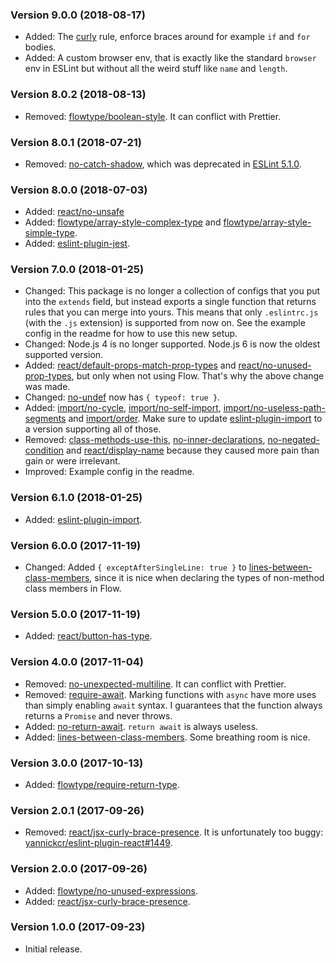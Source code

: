 ### Version 9.0.0 (2018-08-17)

- Added: The [curly] rule, enforce braces around for example `if` and `for`
  bodies.
- Added: A custom browser env, that is exactly like the standard `browser` env
  in ESLint but without all the weird stuff like `name` and `length`.

### Version 8.0.2 (2018-08-13)

- Removed: [flowtype/boolean-style]. It can conflict with Prettier.

### Version 8.0.1 (2018-07-21)

- Removed: [no-catch-shadow], which was deprecated in [ESLint 5.1.0].

### Version 8.0.0 (2018-07-03)

- Added: [react/no-unsafe]
- Added: [flowtype/array-style-complex-type] and [flowtype/array-style-simple-type].
- Added: [eslint-plugin-jest].

### Version 7.0.0 (2018-01-25)

- Changed: This package is no longer a collection of configs that you put into
  the `extends` field, but instead exports a single function that returns rules
  that you can merge into yours. This means that only `.eslintrc.js` (with the
  `.js` extension) is supported from now on. See the example config in the
  readme for how to use this new setup.
- Changed: Node.js 4 is no longer supported. Node.js 6 is now the oldest
  supported version.
- Added: [react/default-props-match-prop-types] and
  [react/no-unused-prop-types], but only when not using Flow. That's why the
  above change was made.
- Changed: [no-undef] now has `{ typeof: true }`.
- Added: [import/no-cycle], [import/no-self-import],
  [import/no-useless-path-segments] and [import/order]. Make sure to update
  [eslint-plugin-import] to a version supporting all of those.
- Removed: [class-methods-use-this], [no-inner-declarations],
  [no-negated-condition] and [react/display-name] because they caused more pain
  than gain or were irrelevant.
- Improved: Example config in the readme.

### Version 6.1.0 (2018-01-25)

- Added: [eslint-plugin-import].

### Version 6.0.0 (2017-11-19)

- Changed: Added `{ exceptAfterSingleLine: true }` to
  [lines-between-class-members], since it is nice when declaring the types of
  non-method class members in Flow.

### Version 5.0.0 (2017-11-19)

- Added: [react/button-has-type].

### Version 4.0.0 (2017-11-04)

- Removed: [no-unexpected-multiline]. It can conflict with Prettier.
- Removed: [require-await]. Marking functions with `async` have more uses than
  simply enabling `await` syntax. I guarantees that the function always returns
  a `Promise` and never throws.
- Added: [no-return-await]. `return await` is always useless.
- Added: [lines-between-class-members]. Some breathing room is nice.

### Version 3.0.0 (2017-10-13)

- Added: [flowtype/require-return-type].

### Version 2.0.1 (2017-09-26)

- Removed: [react/jsx-curly-brace-presence]. It is unfortunately too buggy:
  [yannickcr/eslint-plugin-react#1449].

### Version 2.0.0 (2017-09-26)

- Added: [flowtype/no-unused-expressions].
- Added: [react/jsx-curly-brace-presence].

### Version 1.0.0 (2017-09-23)

- Initial release.

[class-methods-use-this]: https://eslint.org/docs/rules/class-methods-use-this
[curly]: https://eslint.org/docs/rules/curly
[eslint 5.1.0]: https://eslint.org/blog/2018/07/eslint-v5.1.0-released
[eslint-plugin-import]: https://github.com/benmosher/eslint-plugin-import
[eslint-plugin-jest]: https://github.com/jest-community/eslint-plugin-jest
[flowtype/array-style-complex-type]: https://github.com/gajus/eslint-plugin-flowtype#array-style-complex-type
[flowtype/array-style-simple-type]: https://github.com/gajus/eslint-plugin-flowtype#array-style-simple-type
[flowtype/boolean-style]: https://github.com/gajus/eslint-plugin-flowtype#eslint-plugin-flowtype-rules-boolean-style
[flowtype/no-unused-expressions]: https://github.com/gajus/eslint-plugin-flowtype#eslint-plugin-flowtype-rules-no-unused-expressions
[flowtype/require-return-type]: https://github.com/gajus/eslint-plugin-flowtype#eslint-plugin-flowtype-rules-require-return-type
[import/no-cycle]: https://github.com/benmosher/eslint-plugin-import/blob/master/docs/rules/no-cycle.md
[import/no-self-import]: https://github.com/benmosher/eslint-plugin-import/blob/master/docs/rules/no-self-import.md
[import/no-useless-path-segments]: https://github.com/benmosher/eslint-plugin-import/blob/master/docs/rules/no-useless-path-segments.md
[import/order]: https://github.com/benmosher/eslint-plugin-import/blob/master/docs/rules/order.md
[lines-between-class-members]: https://eslint.org/docs/rules/lines-between-class-members
[no-catch-shadow]: https://eslint.org/docs/rules/no-catch-shadow
[no-inner-declarations]: https://eslint.org/docs/rules/no-inner-declarations
[no-negated-condition]: https://eslint.org/docs/rules/no-negated-condition
[no-return-await]: https://eslint.org/docs/rules/no-return-await
[no-undef]: https://eslint.org/docs/rules/no-undef
[no-unexpected-multiline]: https://eslint.org/docs/rules/no-unexpected-multiline
[react/button-has-type]: https://github.com/yannickcr/eslint-plugin-react/blob/master/docs/rules/button-has-type.md
[react/default-props-match-prop-types]: https://github.com/yannickcr/eslint-plugin-react/blob/master/docs/rules/default-props-match-prop-types.md
[react/display-name]: https://github.com/yannickcr/eslint-plugin-react/blob/master/docs/rules/display-name.md
[react/jsx-curly-brace-presence]: https://github.com/yannickcr/eslint-plugin-react/blob/master/docs/rules/jsx-curly-brace-presence.md
[react/no-unsafe]: https://github.com/yannickcr/eslint-plugin-react/blob/master/docs/rules/no-unsafe.md
[react/no-unused-prop-types]: https://github.com/yannickcr/eslint-plugin-react/blob/master/docs/rules/no-unused-prop-types.md
[require-await]: https://eslint.org/docs/rules/require-await
[yannickcr/eslint-plugin-react#1449]: https://github.com/yannickcr/eslint-plugin-react/issues/1449
